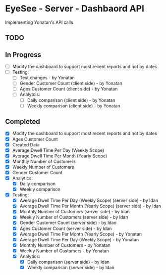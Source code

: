 # EyeSee - Server - Dashbaord API
Implementing Yonatan's API calls

## TODO
## In Progress
- [ ] Modify the dashboard to support most recent reports and not by dates
- [ ] Testing:
    - [ ] Test changes - by Yonatan
    - [ ] Gender Customer Count (client side) - by Yonatan
    - [ ] Ages Customer Count (client side) - by Yonatan
    - [ ] Analytcis:
        - [ ] Daily comparison (client side) - by Yonatan
        - [ ] Weekly comparison (client side) - by Yonatan

## Completed
- [x] Modify the dashboard to support most recent reports and not by dates
- [x] Ages Customer Count
- [x] Created Data
- [x] Average Dwell Time Per Day (Weekly Scope)
- [x] Average Dwell Time Per Month (Yearly Scope)
- [x] Monthly Number of Customers
- [x] Weekly Number of Customers
- [x] Gender Customer Count
- [x] Analytics:
    - [x] Daily comparison
    - [x] Weekly comparison
- [x] Testing:
    - [x] Average Dwell Time Per Day (Weekly Scope) (server side) - by Idan
    - [x] Average Dwell Time Per Month (Yearly Scope) (server side) - by Idan
    - [x] Monthly Number of Customers (server side) - by Idan
    - [x] Weekly Number of Customers (server side) - by Idan
    - [x] Gender Customer Count (server side) - by Idan
    - [x] Ages Customer Count (server side) - by Idan
    - [x] Average Dwell Time Per Month (Yearly Scope) - by Yonatan
    - [x] Average Dwell Time Per Day (Weekly Scope) - by Yonatan
    - [x] Monthly Number of Customers - by Yonatan
    - [x] Weekly Number of Customers - by Yonatan
    - [x] Analytics:
        - [x] Daily comparison (server side) - by Idan
        - [x] Weekly comparison (server side) - by Idan